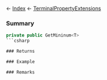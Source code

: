 ← [Index](Api-Index) ← [TerminalPropertyExtensions](Sandbox.ModAPI.Interfaces.TerminalPropertyExtensions)

### Summary

```csharp
private public GetMininum<T>
```csharp

### Returns

### Example

### Remarks

